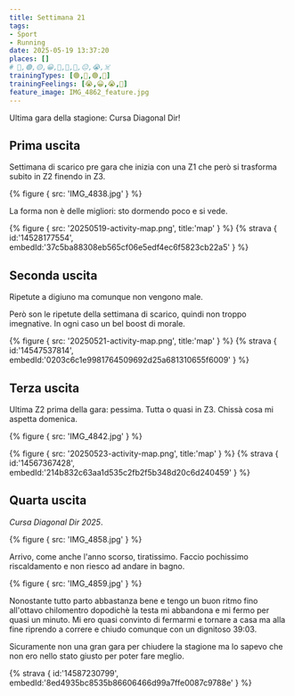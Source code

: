 ```yaml
---
title: Settimana 21
tags: 
- Sport
- Running
date: 2025-05-19 13:37:20
places: []
# 🔴,🟢,🟡,😀,🙁,🫤,🙂,😐,😭,☠️
trainingTypes: [🟢,🔴,🟢,🏁]
trainingFeelings: [😭,😀,😭,🫤]
feature_image: IMG_4862_feature.jpg
---
```

Ultima gara della stagione: Cursa Diagonal Dir!
<!--more--> 

## Prima uscita

Settimana di scarico pre gara che inizia con una Z1 che però si trasforma subito in Z2 finendo in Z3. 

{% figure { src: 'IMG_4838.jpg' } %}

La forma non è delle migliori: sto dormendo poco e si vede.

{% figure { src: '20250519-activity-map.png', title:'map' } %}
{% strava { id:'14528177554', embedId:'37c5ba88308eb565cf06e5edf4ec6f5823cb22a5' } %}

## Seconda uscita

Ripetute a digiuno ma comunque non vengono male.

Però son le ripetute della settimana di scarico, quindi non troppo imegnative. In ogni caso un bel boost di morale.

{% figure { src: '20250521-activity-map.png', title:'map' } %}
{% strava { id:'14547537814', embedId:'0203c6c1e9981764509692d25a681310655f6009' } %}

## Terza uscita

Ultima Z2 prima della gara: pessima. Tutta o quasi in Z3. Chissà cosa mi aspetta domenica.

{% figure { src: 'IMG_4842.jpg' } %}

{% figure { src: '20250523-activity-map.png', title:'map' } %}
{% strava { id:'14567367428', embedId:'214b832c63aa1d535c2fb2f5b348d20c6d240459' } %}

## Quarta uscita

_Cursa Diagonal Dir 2025_.

{% figure { src: 'IMG_4858.jpg' } %}

Arrivo, come anche l'anno scorso, tiratissimo. Faccio pochissimo riscaldamento e non riesco ad andare in bagno.

{% figure { src: 'IMG_4859.jpg' } %}

Nonostante tutto parto abbastanza bene e tengo un buon ritmo fino all'ottavo chilomentro dopodichè la testa mi abbandona e mi fermo per quasi un minuto. Mi ero quasi convinto di fermarmi e tornare a casa ma alla fine riprendo a correre e chiudo comunque con un dignitoso 39:03.

Sicuramente non una gran gara per chiudere la stagione ma lo sapevo che non ero nello stato giusto per poter fare meglio.

{% strava { id:'14587230799', embedId:'8ed4935bc8535b86606466d99a7ffe0087c9788e' } %}